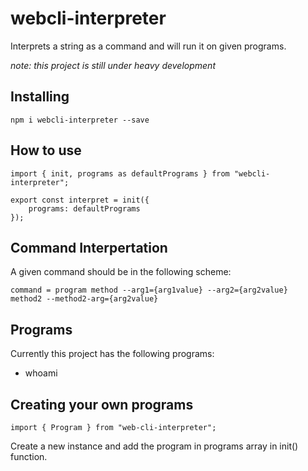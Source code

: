 # webcli-interpreter

Interprets a string as a command and will run it on given programs.

_note: this project is still under heavy development_


## Installing

```npm i webcli-interpreter --save```

## How to use

```
import { init, programs as defaultPrograms } from "webcli-interpreter";

export const interpret = init({
    programs: defaultPrograms
});

```

## Command Interpertation
A given command should be in the following scheme:

```command = program method --arg1={arg1value} --arg2={arg2value}  method2 --method2-arg={arg2value}```

## Programs
Currently this project has the following programs:

- whoami

## Creating your own programs
`import { Program } from "web-cli-interpreter";`

Create a new instance and add the program in programs array in init() function.
